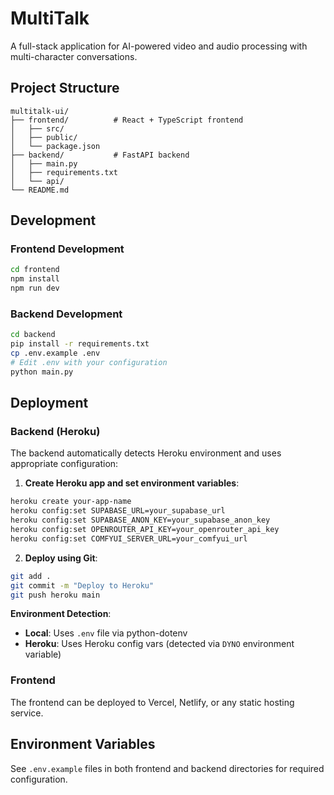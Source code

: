 # MultiTalk

A full-stack application for AI-powered video and audio processing with multi-character conversations.

## Project Structure

```
multitalk-ui/
├── frontend/          # React + TypeScript frontend
│   ├── src/
│   ├── public/
│   └── package.json
├── backend/           # FastAPI backend
│   ├── main.py
│   ├── requirements.txt
│   └── api/
└── README.md
```

## Development

### Frontend Development

```bash
cd frontend
npm install
npm run dev
```

### Backend Development

```bash
cd backend
pip install -r requirements.txt
cp .env.example .env
# Edit .env with your configuration
python main.py
```

## Deployment

### Backend (Heroku)

The backend automatically detects Heroku environment and uses appropriate configuration:

1. **Create Heroku app and set environment variables**:
```bash
heroku create your-app-name
heroku config:set SUPABASE_URL=your_supabase_url
heroku config:set SUPABASE_ANON_KEY=your_supabase_anon_key
heroku config:set OPENROUTER_API_KEY=your_openrouter_api_key
heroku config:set COMFYUI_SERVER_URL=your_comfyui_url
```

2. **Deploy using Git**:
```bash
git add .
git commit -m "Deploy to Heroku"
git push heroku main
```

**Environment Detection**:
- **Local**: Uses `.env` file via python-dotenv
- **Heroku**: Uses Heroku config vars (detected via `DYNO` environment variable)

### Frontend

The frontend can be deployed to Vercel, Netlify, or any static hosting service.

## Environment Variables

See `.env.example` files in both frontend and backend directories for required configuration.
